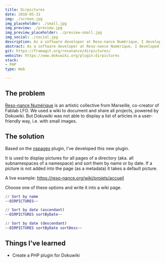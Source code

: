 ```yaml
---
title: Dirpictures
date: 2016-05-31
img: ./screen.jpg
img_placeholder: ./small.jpg
img_preview: ./preview.jpg
img_preview_placeholder: ./preview-small.jpg
img_social: ./social.jpg
description: As a software developer at Reso-nance Numérique, I developed a PHP plugin for Dokuwiki allowing articles to be displayed in a grid of thumbnails
abstract: As a software developer at Reso-nance Numérique, I developed a PHP plugin for Dokuwiki allowing articles to be displayed in a grid of thumbnails
git: https://framagit.org/resonance/dirpictures/
website: https://www.dokuwiki.org/plugin:dirpictures
stack: 
- PHP
type: Web

---
```


## The problem

[Reso-nance Numérique](https://reso-nance.org) is an artistic collective from Marseille, co-creator of Fablab LFO. We used a wiki to document and share all projects, powered by Dokuwiki. But Dokuwiki was not able to display a list of articles in a user-friendly way, i.e. with small images.

## The solution

Based on the [nspages](https://www.dokuwiki.org/plugin:nspages) plugin, I've developed this new plugin.

It is used to display pictures for all pages of a directory (aka. all subnamespaces of a namespace) and sort them by name or by date. If a picture is not added into the page (as a metadata) it takes a default picture.

A live example: https://reso-nance.org/wiki/projets/accueil


Choose one of these options and write it into a wiki page.

```m
// Sort by name
~~DIRPICTURES~~

// Sort by date (ascendant)
~~DIRPICTURES sortByDate~~

// Sort by date (descendant)
~~DIRPICTURES sortByDate sortDesc~~
```

## Things I've learned

- Create a PHP plugin for Dokuwiki
  